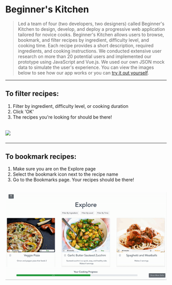 # Beginner's Kitchen
> Led a team of four (two developers, two designers) called Beginner's Kitchen to design, develop, and deploy a progressive web application tailored for novice cooks. Beginner's Kitchen allows users to browse, bookmark, and filter recipes by ingredient, difficulty level, and cooking time. Each recipe provides a short description, required ingredients, and cooking instructions. We conducted extensive user research on more than 20 potential users and implemented our prototype using JavaScript and Vue.js. We used our own JSON mock data to simulate the user's experience. You can view the images below to see how our app works or you can [try it out yourself](https://beginners-kitchen.herokuapp.com/). 
---
## To filter recipes: 
1. Filter by ingredient, difficulty level, or cooking duration
2. Click 'OK'
3. The recipes you're looking for should be there!
  ## <img src="demo/recipe-filter.gif"/>
---
## To bookmark recipes:
1. Make sure you are on the Explore page
2. Select the bookmark icon next to the recipe name
3. Go to the Bookmarks page. Your recipes should be there!
  ## <img src="demo/recipe-bookmark.gif"/>